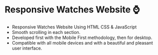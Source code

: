 # Responsive Watches Website ⌚

- Responsive Watches Website Using HTML CSS & JavaScript
- Smooth scrolling in each section.
- Developed first with the Mobile First methodology, then for desktop.
- Compatible with all mobile devices and with a beautiful and pleasant user interface.
